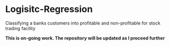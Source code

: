 # Logisitc-Regression
Classifying a banks customers into profitable and non-profitable for stock trading facility


**This is on-going work. The repository will be updated as I proceed further** 
